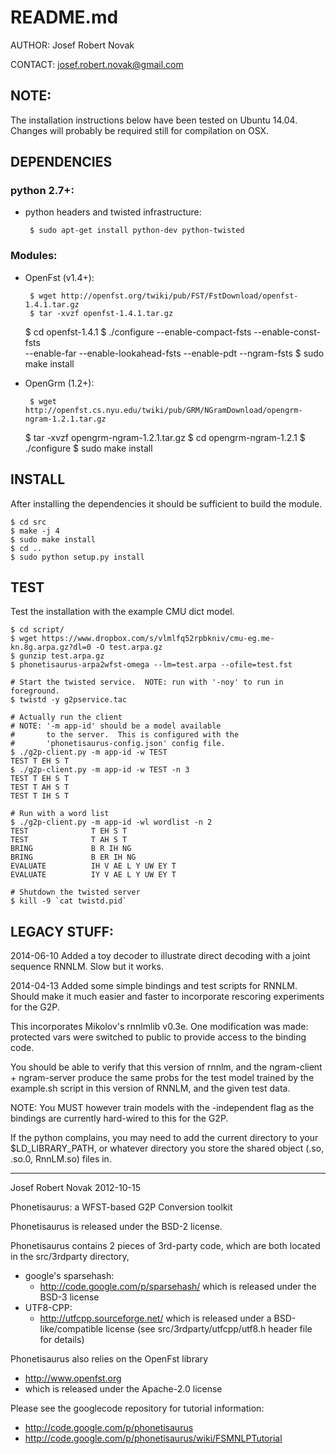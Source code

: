 README.md
=========

AUTHOR: Josef Robert Novak

CONTACT:
  josef.robert.novak@gmail.com

NOTE:
-----
The installation instructions below have been tested on
Ubuntu 14.04.  Changes will probably be required still for
compilation on OSX.

DEPENDENCIES
------------
### python 2.7+: ###

 - python headers and twisted infrastructure:

        $ sudo apt-get install python-dev python-twisted


### Modules: ###
 - OpenFst (v1.4+):

        $ wget http://openfst.org/twiki/pub/FST/FstDownload/openfst-1.4.1.tar.gz
        $ tar -xvzf openfst-1.4.1.tar.gz
	$ cd openfst-1.4.1
        $ ./configure --enable-compact-fsts --enable-const-fsts \
           --enable-far --enable-lookahead-fsts --enable-pdt --ngram-fsts
        $ sudo make install

 - OpenGrm (1.2+):

        $ wget http://openfst.cs.nyu.edu/twiki/pub/GRM/NGramDownload/opengrm-ngram-1.2.1.tar.gz
	$ tar -xvzf opengrm-ngram-1.2.1.tar.gz
	$ cd opengrm-ngram-1.2.1
        $ ./configure
        $ sudo make install


INSTALL
-------
After installing the dependencies it should be sufficient to build the module.
```
$ cd src
$ make -j 4
$ sudo make install
$ cd ..
$ sudo python setup.py install
```

TEST
----
Test the installation with the example CMU dict model.
```
$ cd script/
$ wget https://www.dropbox.com/s/vlmlfq52rpbkniv/cmu-eg.me-kn.8g.arpa.gz?dl=0 -O test.arpa.gz
$ gunzip test.arpa.gz
$ phonetisaurus-arpa2wfst-omega --lm=test.arpa --ofile=test.fst

# Start the twisted service.  NOTE: run with '-noy' to run in foreground.
$ twistd -y g2pservice.tac

# Actually run the client
# NOTE: '-m app-id' should be a model available
#       to the server.  This is configured with the
#       'phonetisaurus-config.json' config file.
$ ./g2p-client.py -m app-id -w TEST
TEST T EH S T
$ ./g2p-client.py -m app-id -w TEST -n 3
TEST T EH S T
TEST T AH S T
TEST T IH S T

# Run with a word list
$ ./g2p-client.py -m app-id -wl wordlist -n 2
TEST              T EH S T
TEST              T AH S T
BRING             B R IH NG
BRING             B ER IH NG
EVALUATE          IH V AE L Y UW EY T
EVALUATE          IY V AE L Y UW EY T

# Shutdown the twisted server
$ kill -9 `cat twistd.pid`
```


LEGACY STUFF:
---------

2014-06-10
Added a toy decoder to illustrate direct decoding with a 
joint sequence RNNLM.  Slow but it works.

2014-04-13
Added some simple bindings and test scripts for RNNLM.  
Should make it much easier and faster to incorporate 
rescoring experiments for the G2P.

This incorporates Mikolov's rnnlmlib v0.3e.  One modification
was made: protected vars were switched to public to provide
access to the binding code.

You should be able to verify that this version of rnnlm, and
the ngram-client + ngram-server produce the same probs for 
the test model trained by the example.sh script in this version
of RNNLM, and the given test data.

NOTE: You MUST however train models with the -independent flag
 as the bindings are currently hard-wired to this for the G2P.

If the python complains, you may need to add the current directory
to your $LD_LIBRARY_PATH, or whatever directory you store the 
shared object (.so, .so.0, RnnLM.so) files in.

-------------------

Josef Robert Novak
2012-10-15

Phonetisaurus: a WFST-based G2P Conversion toolkit

Phonetisaurus is released under the BSD-2 license.

Phonetisaurus contains 2 pieces of 3rd-party code,
 which are both located in the src/3rdparty directory,
  * google's sparsehash:
    + http://code.google.com/p/sparsehash/
      which is released under the BSD-3 license
  * UTF8-CPP:
    + http://utfcpp.sourceforge.net/
      which is released under a BSD-like/compatible license 
      (see src/3rdparty/utfcpp/utf8.h header file for details)

Phonetisaurus also relies on the OpenFst library
  * http://www.openfst.org
  * which is released under the Apache-2.0 license

Please see the googlecode repository for tutorial information:
 * http://code.google.com/p/phonetisaurus
 * http://code.google.com/p/phonetisaurus/wiki/FSMNLPTutorial

